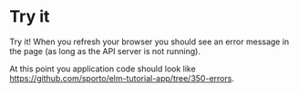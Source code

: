 # Try it

Try it! When you refresh your browser you should see an error message in the page (as long as the API server is not running).

At this point you application code should look like <https://github.com/sporto/elm-tutorial-app/tree/350-errors>.
